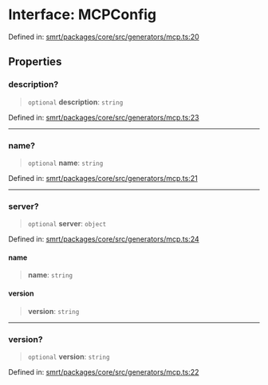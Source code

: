 # Interface: MCPConfig

Defined in: [smrt/packages/core/src/generators/mcp.ts:20](https://github.com/happyvertical/smrt/blob/71a16025d52b026725fd522a392015e67e1d6489/packages/core/src/generators/mcp.ts#L20)

## Properties

### description?

> `optional` **description**: `string`

Defined in: [smrt/packages/core/src/generators/mcp.ts:23](https://github.com/happyvertical/smrt/blob/71a16025d52b026725fd522a392015e67e1d6489/packages/core/src/generators/mcp.ts#L23)

***

### name?

> `optional` **name**: `string`

Defined in: [smrt/packages/core/src/generators/mcp.ts:21](https://github.com/happyvertical/smrt/blob/71a16025d52b026725fd522a392015e67e1d6489/packages/core/src/generators/mcp.ts#L21)

***

### server?

> `optional` **server**: `object`

Defined in: [smrt/packages/core/src/generators/mcp.ts:24](https://github.com/happyvertical/smrt/blob/71a16025d52b026725fd522a392015e67e1d6489/packages/core/src/generators/mcp.ts#L24)

#### name

> **name**: `string`

#### version

> **version**: `string`

***

### version?

> `optional` **version**: `string`

Defined in: [smrt/packages/core/src/generators/mcp.ts:22](https://github.com/happyvertical/smrt/blob/71a16025d52b026725fd522a392015e67e1d6489/packages/core/src/generators/mcp.ts#L22)
